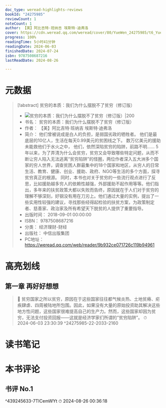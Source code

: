 ```yaml
---
doc_type: weread-highlights-reviews
bookId: "24275985"
reviewCount: 1
noteCount: 1
author: 【美】阿比吉特·班纳吉 埃斯特·迪弗洛
cover: https://cdn.weread.qq.com/weread/cover/80/YueWen_24275985/t6_YueWen_24275985.jpg
progress: 100%
readingTime: 5小时41分钟
readingDate: 2024-06-03
finishedDate: 2024-07-24
isbn: 9787508687216
lastReadDate: 2024-08-26

---
```

# 元数据
> [!abstract] 贫穷的本质：我们为什么摆脱不了贫穷（修订版）
> - ![ 贫穷的本质：我们为什么摆脱不了贫穷（修订版）|200](https://cdn.weread.qq.com/weread/cover/80/YueWen_24275985/t6_YueWen_24275985.jpg)
> - 书名： 贫穷的本质：我们为什么摆脱不了贫穷（修订版）
> - 作者： 【美】阿比吉特·班纳吉 埃斯特·迪弗洛
> - 简介： 他们曾被说成是白人的负担，是弱国劣政的牺牲者。 他们是最底层的10亿人，生活在每天0.99美元的贫困线之下。 数万亿美元的援助未能救他们于水火之中， 他们，依然深陷贫穷的陷阱，前路不明…… 5年以来，为了弄清为什么会贫穷，贫穷又会导致哪些特定问题，从而不断让穷人陷入无法逃离“贫穷陷阱”的怪圈，两位作者深入五大洲多个国家的穷人世界，调查贫困人群最集中的18个国家和地区，从穷人的日常生活、教育、健康、创业、援助、政府、NGO等生活的多个方面，探寻贫穷真正的根源。 同时，本书也对关于贫穷的一些流行观点进行了反思，比如援助越多穷人的依赖性越强，外部援助不起作用等等。他们指出，多年来的扶贫政策大都以失败而告终，原因就在于人们对于贫穷的理解不够深刻，好钢没有用在刀刃上。他们通过大量的实例，提出了一些实用性较强的建议，寻找那些经得起检验的扶贫方案，为政策制定者、慈善家、政治家及所有希望天下脱贫的人提供了重要指导。
> - 出版时间： 2018-09-01 00:00:00
> - ISBN： 9787508687216
> - 分类： 经济理财-财经
> - 出版社： 中信出版集团
> - PC地址：https://weread.qq.com/web/reader/9b932ce071726c119b94961

# 高亮划线

## 第一章 再好好想想

> 📌 贫穷国家之所以贫穷，原因在于这些国家往往都气候炎热、土地贫瘠、疟疾肆虐、四周被陆地所包围。因此，如果没有大量的原始投资助其解决这些地方性问题，这些国家很难提高自己的生产力。然而，这些国家却因为贫穷，无法支付投资回报——这就是经济学家们所谓的“贫穷陷阱”。 
> ⏱ 2024-06-03 23:30:39 ^24275985-22-2033-2160

# 读书笔记

# 本书评论

## 书评 No.1 
 ^439245633-7TICemWYt
⏱ 2024-08-26 00:36:18

